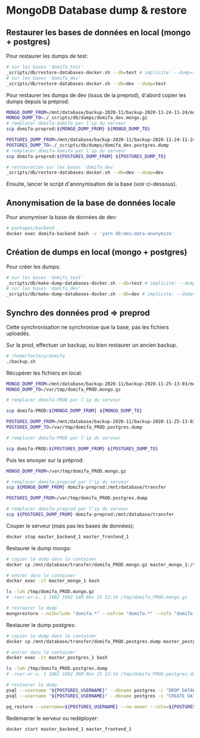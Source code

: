 # MongoDB Database dump & restore

## Restaurer les bases de données en local (mongo + postgres)

Pour restaurer les dumps de test:

```bash
# sur les bases 'domifa_test'
_scripts/db/restore-databases-docker.sh --db=test # implicite: --dump=test
# sur les bases 'domifa_dev'
_scripts/db/restore-databases-docker.sh --db=dev --dump=test
```

Pour restaurer les dumps de dev (issus de la preprod), d'abord copier les dumps depuis la préprod:

```bash
MONGO_DUMP_FROM=/mnt/database/backup-2020-11/backup-2020-11-24-11-24/mongo_mongodump-2020-11-24-11-24.gzip
MONGO_DUMP_TO=./_scripts/db/dumps/domifa_dev.mongo.gz
# remplacer domifa-domifa par l'ip du serveur
scp domifa-preprod:${MONGO_DUMP_FROM} ${MONGO_DUMP_TO}

POSTGRES_DUMP_FROM=/mnt/database/backup-2020-11/backup-2020-11-24-11-24/postgres.pg_dump-2020-11-24-11-24.tar
POSTGRES_DUMP_TO=./_scripts/db/dumps/domifa_dev.postgres.dump
# remplacer domifa-domifa par l'ip du serveur
scp domifa-preprod:${POSTGRES_DUMP_FROM} ${POSTGRES_DUMP_TO}
```

```bash
# restauration sur les bases 'domifa_dev'
_scripts/db/restore-databases-docker.sh --db=dev --dump=dev
```

Ensuite, lancer le script d'anonymisation de la base (voir ci-dessous).

## Anonymisation de la base de données locale

Pour anonymiser la base de données de dev:

```bash
# packages/backend
docker exec domifa-backend bash -c 'yarn db:dev:data-anonymize'
```

## Création de dumps en local (mongo + postgres)

Pour créer les dumps:

```bash
# sur les bases 'domifa_test'
_scripts/db/make-dump-databases-docker.sh --db=test # implicite: --dump=test
# sur les bases 'domifa_dev'
_scripts/db/make-dump-databases-docker.sh --db=dev # implicite: --dump=dev
```

## Synchro des données prod => preprod

Cette synchronisation ne synchronise que la base, pas les fichiers uploadés.

Sur la prod, effectuer un backup, ou bien restaurer un ancien backup.

```bash
# /home/factory/domifa
./backup.sh
```

Récupérer les fichiers en local:

```bash
MONGO_DUMP_FROM=/mnt/database/backup-2020-11/backup-2020-11-25-13-03/mongo_mongodump-2020-11-25-13-03.gzip
MONGO_DUMP_TO=/var/tmp/domifa_PROD.mongo.gz

# remplacer domifa-PROD par l'ip du serveur

scp domifa-PROD:${MONGO_DUMP_FROM} ${MONGO_DUMP_TO}

POSTGRES_DUMP_FROM=/mnt/database/backup-2020-11/backup-2020-11-25-13-03/postgres.pg_dump-2020-11-25-13-03.tar
POSTGRES_DUMP_TO=/var/tmp/domifa_PROD.postgres.dump

# remplacer domifa-PROD par l'ip du serveur

scp domifa-PROD:${POSTGRES_DUMP_FROM} ${POSTGRES_DUMP_TO}
```

Puis les envoyer sur la préprod:

```bash
MONGO_DUMP_FROM=/var/tmp/domifa_PROD.mongo.gz

# remplacer domifa-preprod par l'ip du serveur
scp ${MONGO_DUMP_FROM} domifa-preprod:/mnt/database/transfer

POSTGRES_DUMP_FROM=/var/tmp/domifa_PROD.postgres.dump

# remplacer domifa-preprod par l'ip du serveur
scp ${POSTGRES_DUMP_FROM} domifa-preprod:/mnt/database/transfer
```

Couper le serveur (mais pas les bases de données):

```bash
docker stop master_backend_1 master_frontend_1
```

Restaurer le dump mongo:

```bash
# copier le dump dans le container
docker cp /mnt/database/transfer/domifa_PROD.mongo.gz master_mongo_1:/tmp

# entrer dans le container
docker exec -it master_mongo_1 bash

ls -lah /tmp/domifa_PROD.mongo.gz
# -rwxr-xr-x. 1 1002 1002 14M Nov 25 12:14 /tmp/domifa_PROD.mongo.gz

# restaurer le dump
mongorestore --nsInclude "domifa.*" --nsFrom "domifa.*" --nsTo "domifa.*" --drop --gzip --archive=/tmp/domifa_PROD.mongo.gz
```

Restaurer le dump postgres:

```bash
# copier le dump dans le container
docker cp /mnt/database/transfer/domifa_PROD.postgres.dump master_postgres_1:/tmp

# entrer dans le container
docker exec -it master_postgres_1 bash

ls -lah /tmp/domifa_PROD.postgres.dump
# -rwxr-xr-x. 1 1002 1002 36M Nov 25 12:14 /tmp/domifa_PROD.postgres.dump

# restaurer le dump
psql --username "${POSTGRES_USERNAME}" --dbname postgres -c "DROP DATABASE IF EXISTS ${POSTGRES_DB}"
psql --username "${POSTGRES_USERNAME}" --dbname postgres -c "CREATE DATABASE ${POSTGRES_DB}"

pg_restore --username=${POSTGRES_USERNAME} --no-owner --role=${POSTGRES_USERNAME} --exit-on-error --verbose --dbname=${POSTGRES_DB} /tmp/domifa_PROD.postgres.dump
```

Redémarrer le serveur ou redéployer:

```bash
docker start master_backend_1 master_frontend_1
```
